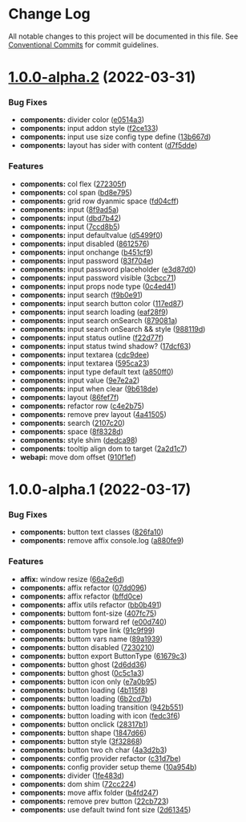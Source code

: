 # Change Log

All notable changes to this project will be documented in this file.
See [Conventional Commits](https://conventionalcommits.org) for commit guidelines.

# [1.0.0-alpha.2](https://github.com/maxiaochuan/mxcins/compare/@mxcins/components@1.0.0-alpha.1...@mxcins/components@1.0.0-alpha.2) (2022-03-31)


### Bug Fixes

* **components:** divider color ([e0514a3](https://github.com/maxiaochuan/mxcins/commit/e0514a312b5d80e63cfcf6e1f24cc6e94227f773))
* **components:** input addon style ([f2ce133](https://github.com/maxiaochuan/mxcins/commit/f2ce133432fe2930409abff9f2c633b41eb77454))
* **components:** input use size config type define ([13b667d](https://github.com/maxiaochuan/mxcins/commit/13b667d79a8341b9ceff35231b8624858504fad5))
* **components:** layout has sider with content ([d7f5dde](https://github.com/maxiaochuan/mxcins/commit/d7f5ddec5aa9bee4d2e51d903d0ab2b88f5f51f4))


### Features

* **components:** col flex ([272305f](https://github.com/maxiaochuan/mxcins/commit/272305fdcb22450b2882f1d4324e7edd435bd6d7))
* **components:** col span ([bd8e795](https://github.com/maxiaochuan/mxcins/commit/bd8e795c976a22f0f20da0cef7b2c12cb8ad6d46))
* **components:** grid row dyanmic space ([fd04cff](https://github.com/maxiaochuan/mxcins/commit/fd04cff3f71f94671f17226287804ca3d5af9d5a))
* **components:** input ([8f9ad5a](https://github.com/maxiaochuan/mxcins/commit/8f9ad5afea40942ab010a51917a0921ed91551cf))
* **components:** input ([dbd7b42](https://github.com/maxiaochuan/mxcins/commit/dbd7b42f13620e7673d4f43036b635c4006d4e50))
* **components:** input ([7ccd8b5](https://github.com/maxiaochuan/mxcins/commit/7ccd8b5ecc06ec99a1e5221331fd0d99bc89c06e))
* **components:** input defaultvalue ([d5499f0](https://github.com/maxiaochuan/mxcins/commit/d5499f034630a600a42024067d98169de989e2de))
* **components:** input disabled ([8612576](https://github.com/maxiaochuan/mxcins/commit/861257637ccc726b057ea844ed38d284a4f8b314))
* **components:** input onchange ([b451cf9](https://github.com/maxiaochuan/mxcins/commit/b451cf9e993c7ba3481d03d8a5619d8ffd6f2dcb))
* **components:** input password ([83f704e](https://github.com/maxiaochuan/mxcins/commit/83f704e2fd5b09c398aaa282033fd2e619500749))
* **components:** input password placeholder ([e3d87d0](https://github.com/maxiaochuan/mxcins/commit/e3d87d03a9a9f2944b8a3bcf2f5d580a2f60739f))
* **components:** input password visible ([3cbcc71](https://github.com/maxiaochuan/mxcins/commit/3cbcc71c3d907eb780c808f66338574a87091027))
* **components:** input props node type ([0c4ed41](https://github.com/maxiaochuan/mxcins/commit/0c4ed41ef842b88a2ce5de4f3827a46b8e6ead34))
* **components:** input search ([f9b0e91](https://github.com/maxiaochuan/mxcins/commit/f9b0e91a9d3e5f23084b32896325326597b66f64))
* **components:** input search button color ([117ed87](https://github.com/maxiaochuan/mxcins/commit/117ed87bf5b885456a911ba6aeb6d697be0e5dac))
* **components:** input search loading ([eaf28f9](https://github.com/maxiaochuan/mxcins/commit/eaf28f99ca30e9c498a27fdc1a41db110c663f47))
* **components:** input search onSearch ([879081a](https://github.com/maxiaochuan/mxcins/commit/879081a52dad9ffab769ebadf9abd2313858d0fc))
* **components:** input search onSearch && style ([988119d](https://github.com/maxiaochuan/mxcins/commit/988119d880d332b31d2865ed11320ae7aaf706e3))
* **components:** input status outline ([f22d77f](https://github.com/maxiaochuan/mxcins/commit/f22d77f4d3d32382ea6cd3bf23fbb3d9464f9466))
* **components:** input status twind shadow? ([17dcf63](https://github.com/maxiaochuan/mxcins/commit/17dcf63814ab1929e5cb8745d0bfe2fc4dc3d8cf))
* **components:** input textarea ([cdc9dee](https://github.com/maxiaochuan/mxcins/commit/cdc9deea86efcf713e81d92f6af4cfc5f7205f5b))
* **components:** input textarea ([595ca23](https://github.com/maxiaochuan/mxcins/commit/595ca23a7a1e23ae663f3edcbe740c189e859501))
* **components:** input type default text ([a850ff0](https://github.com/maxiaochuan/mxcins/commit/a850ff0ea977fdc478fac3f0bbec90d05b5ec0b0))
* **components:** input value ([9e7e2a2](https://github.com/maxiaochuan/mxcins/commit/9e7e2a2f7dfb352aece15c9de152cd4c997becbb))
* **components:** input when clear ([9b618de](https://github.com/maxiaochuan/mxcins/commit/9b618def0f80e3fbac1102d04e956d6d38c1585b))
* **components:** layout ([86fef7f](https://github.com/maxiaochuan/mxcins/commit/86fef7f362f11f59e646e3c584270d9763ee2b15))
* **components:** refactor row ([c4e2b75](https://github.com/maxiaochuan/mxcins/commit/c4e2b75717c57a7ec9940939185cc5adda03297f))
* **components:** remove prev layout ([4a41505](https://github.com/maxiaochuan/mxcins/commit/4a4150538024d497e7a0c5ff98c979f70da2ab3d))
* **components:** search ([2107c20](https://github.com/maxiaochuan/mxcins/commit/2107c20bb9ad6579a8d5cf1a3ac17f3bc7b58a98))
* **components:** space ([8f8328d](https://github.com/maxiaochuan/mxcins/commit/8f8328dcac61d7eff3fef9614f6f9521e4980e3c))
* **components:** style shim ([dedca98](https://github.com/maxiaochuan/mxcins/commit/dedca9801a4e22fa14819dc55de7c8c15a972f16))
* **components:** tooltip align dom to target ([2a2d1c7](https://github.com/maxiaochuan/mxcins/commit/2a2d1c7f6ebc3288cce7c04c11d8b1c66c26cff5))
* **webapi:** move dom offset ([910f1ef](https://github.com/maxiaochuan/mxcins/commit/910f1ef98801f517a2b86b22be8f8f89e2865a48))





# 1.0.0-alpha.1 (2022-03-17)


### Bug Fixes

* **components:** button text classes ([826fa10](https://github.com/maxiaochuan/mxcins/commit/826fa1047a3ecdcfb20f64742bf288b7037bbf3f))
* **components:** remove affix console.log ([a880fe9](https://github.com/maxiaochuan/mxcins/commit/a880fe986a3a9c6e38413ab90963d6df13d71c59))


### Features

* **affix:** window resize ([66a2e6d](https://github.com/maxiaochuan/mxcins/commit/66a2e6d98be4e5a07771b0e3f022fb9909d2cef6))
* **components:** affix refactor ([07dd096](https://github.com/maxiaochuan/mxcins/commit/07dd096d6a5748cff3aadd7b2858f54d35b69db0))
* **components:** affix refactor ([bffd0ce](https://github.com/maxiaochuan/mxcins/commit/bffd0ce71a5602437764fcb52f62bb0cadbed67c))
* **components:** affix utils refactor ([bb0b491](https://github.com/maxiaochuan/mxcins/commit/bb0b49157f26b8725f3e0c66581109a5e3227a1b))
* **components:** buttom font-size ([407fc75](https://github.com/maxiaochuan/mxcins/commit/407fc75934ba86dfccbd6428fb5927311ce0d6fc))
* **components:** buttom forward ref ([e00d740](https://github.com/maxiaochuan/mxcins/commit/e00d74003c8d1315308c06ca92fec1425b29f459))
* **components:** buttom type link ([91c9f99](https://github.com/maxiaochuan/mxcins/commit/91c9f996bbafb5fb9251cc83f5022c78a9e3a8d8))
* **components:** buttom vars name ([89a1939](https://github.com/maxiaochuan/mxcins/commit/89a193957fe58c4c67659f1f21e07c2b39dcf12d))
* **components:** button disabled ([7230210](https://github.com/maxiaochuan/mxcins/commit/72302107dfe11b56cd9f6007a27a0ee1a93f943a))
* **components:** button export ButtonType ([61679c3](https://github.com/maxiaochuan/mxcins/commit/61679c31f001a879c6be6b9a9dbd4b4b95cbc7d4))
* **components:** button ghost ([2d6dd36](https://github.com/maxiaochuan/mxcins/commit/2d6dd363990c81d9948c15ba3341b21499fa22e9))
* **components:** button ghost ([0c5c1a3](https://github.com/maxiaochuan/mxcins/commit/0c5c1a3e32118aba9e83ea8cc349495618117c9c))
* **components:** button icon only ([e7a0b95](https://github.com/maxiaochuan/mxcins/commit/e7a0b95452a25802ec909784bf7e2e99445b915b))
* **components:** button loading ([4b115f8](https://github.com/maxiaochuan/mxcins/commit/4b115f8b6e594023aaa03bc4bedffe6bca567268))
* **components:** button loading ([6b2cd7b](https://github.com/maxiaochuan/mxcins/commit/6b2cd7b0c0b3dea200b0fd5ca189f6ce672c10da))
* **components:** button loading transition ([942b551](https://github.com/maxiaochuan/mxcins/commit/942b551956e1f5a747a79ec27225b8d271a6f9cb))
* **components:** button loading with icon ([fedc3f6](https://github.com/maxiaochuan/mxcins/commit/fedc3f6e39ce2b74368564dfd1ccb0248183ac02))
* **components:** button onclick ([28317b1](https://github.com/maxiaochuan/mxcins/commit/28317b1fbd0517f11720ac5fce54e7384de03175))
* **components:** button shape ([1847d66](https://github.com/maxiaochuan/mxcins/commit/1847d66a14d6fb7d08f825e478a37fcec425f672))
* **components:** button style ([3f32868](https://github.com/maxiaochuan/mxcins/commit/3f32868b1b492da1ea70756a58547da31db88b69))
* **components:** button two ch char ([4a3d2b3](https://github.com/maxiaochuan/mxcins/commit/4a3d2b31a68a2beba59e7639c67c30b558d988fd))
* **components:** config provider refactor ([c31d7be](https://github.com/maxiaochuan/mxcins/commit/c31d7be1116082fe6fa47e251fc52d8019a24300))
* **components:** config provider setup theme ([10a954b](https://github.com/maxiaochuan/mxcins/commit/10a954b0d05926c38d14d9753ef0bb9ea5724719))
* **components:** divider ([1fe483d](https://github.com/maxiaochuan/mxcins/commit/1fe483ddceb29e4f8d1ceadfa64f59c997c1b783))
* **components:** dom shim ([72cc224](https://github.com/maxiaochuan/mxcins/commit/72cc224148fdac728e906e7f55a52ab027712f77))
* **components:** move affix folder ([b4fd247](https://github.com/maxiaochuan/mxcins/commit/b4fd247f9801bd5d518b05018e30916c446becee))
* **components:** remove prev button ([22cb723](https://github.com/maxiaochuan/mxcins/commit/22cb723eda6ad74b35fbf0ac121bf4892a9eb257))
* **components:** use default twind font size ([2d61345](https://github.com/maxiaochuan/mxcins/commit/2d6134581b28905aae7614c3d4bf019028b21ffc))
